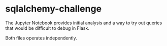 # sqlalchemy-challenge

The Jupyter Notebook provides initial analysis and a way to try out queries that would be difficult to debug in Flask. 

Both files operates independently.